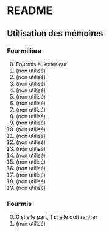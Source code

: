 # README



## Utilisation des mémoires

### Fourmilière

 0. Fourmis à l’extérieur
 1. (non utilisé)
 2. (non utilisé)
 3. (non utilisé)
 4. (non utilisé)
 5. (non utilisé)
 6. (non utilisé)
 7. (non utilisé)
 8. (non utilisé)
 9. (non utilisé)
 10. (non utilisé)
 11. (non utilisé)
 12. (non utilisé)
 13. (non utilisé)
 14. (non utilisé)
 15. (non utilisé)
 16. (non utilisé)
 17. (non utilisé)
 18. (non utilisé)
 19. (non utilisé)

### Fourmis

 0. 0 si elle part, 1 si elle doit rentrer
 1. (non utilisé)
